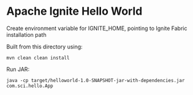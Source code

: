 # Apache Ignite Hello World

Create environment variable for IGNITE_HOME, pointing to Ignite Fabric installation path


Built from this directory using:

```mvn clean clean install```

Run JAR:

```java -cp target/helloworld-1.0-SNAPSHOT-jar-with-dependencies.jar com.sci.hello.App```
